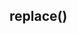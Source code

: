 <!DOCTYPE html>
<html lang="en">
<head>
    <meta charset="UTF-8">
    <meta name="viewport" content="width=device-width, initial-scale=1.0">
    <title>Document</title>
</head>
<body>
    <h2> replace() </h2>
    <p id="out"></p>
    <script>
        let text= "I Love Chips";
        let result = text.replace(/Chips/ , "Pastries");
        document.getElementById("out").innerText=result;
    </script>
</body>
</html>
